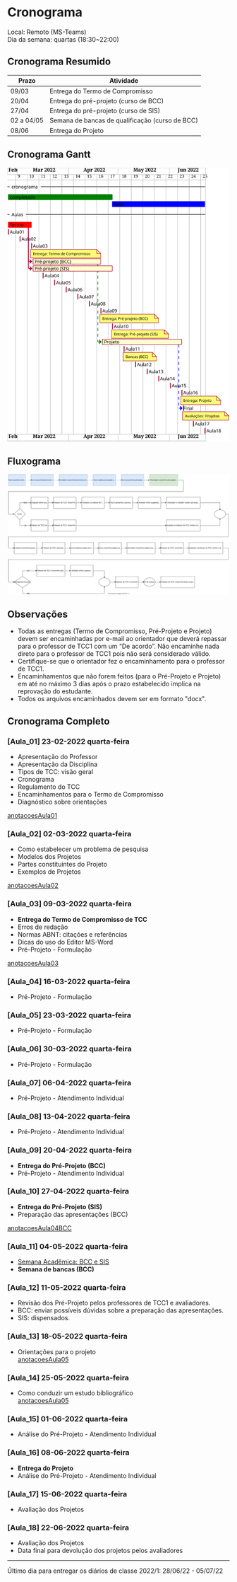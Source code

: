 # Cronograma

<!-- TODO:INICIO atualizar -->
Local: Remoto (MS-Teams)  
Dia da semana: quartas (18:30\~22:00)  

## Cronograma Resumido

<!-- TODO:INICIO atualizar -->
<!-- ☞ bbf1208b-fad1-418c-a756-d8618c7a1419 -->
| Prazo      | Atividade                                       |  
| ---------- | ----------------------------------------------- |  
| 09/03      | Entrega do Termo de Compromisso                 |  
| 20/04      | Entrega do pré-projeto (curso de BCC)           |  
| 27/04      | Entrega do pré-projeto (curso de SIS)           |  
| 02 a 04/05 | Semana de bancas de qualificação (curso de BCC) |  
| 08/06      | Entrega do Projeto                              |  

## Cronograma Gantt

![Cronograma Gantt](./svg/cronograma.svg "Cronograma Gantt")  

## Fluxograma

![Fluxograma](cronogramaFluxograma.drawio.svg "fluxograma")  

## Observações

- Todas as entregas (Termo de Compromisso, Pré-Projeto e Projeto) devem ser encaminhadas por e-mail ao orientador que deverá repassar para o professor de TCC1 com um “De acordo”. Não encaminhe nada direto para o professor de TCC1 pois não será considerado válido.  
- Certifique-se que o orientador fez o encaminhamento para o professor de TCC1.  
- Encaminhamentos que não forem feitos (para o Pré-Projeto e Projeto) em até no máximo 3 dias após o prazo estabelecido implica na reprovação do estudante.  
- Todos os arquivos encaminhados devem ser em formato "docx".  

<!-- TODO:INICIO atualizar -->
## Cronograma Completo

### [Aula_01] 23-02-2022 quarta-feira

- Apresentação do Professor  
- Apresentação da Disciplina  
- Tipos de TCC: visão geral  
- Cronograma  
- Regulamento do TCC  
- Encaminhamentos para o Termo de Compromisso  
- Diagnóstico sobre orientações  

[anotacoesAula01](aula01Anotacoes.md "anotacoesAula01")  

### [Aula_02] 02-03-2022 quarta-feira

<!-- [ ] Aviso: Termo atraso <https://github.com/dalton-reis/disciplinaTCC1Privado/projects/1#card-67011391> -->  
- Como estabelecer um problema de pesquisa  
- Modelos dos Projetos  
- Partes constituintes do Projeto  
- Exemplos de Projetos  

[anotacoesAula02](aula02Anotacoes.md "anotacoesAula02")  

### [Aula_03] 09-03-2022 quarta-feira

- **Entrega do Termo de Compromisso de TCC**  
- Erros de redação  
- Normas ABNT: citações e referências  
- Dicas do uso do Editor MS-Word  
- Pré-Projeto - Formulação  

[anotacoesAula03](aula03Anotacoes.md "anotacoesAula03")  

### [Aula_04] 16-03-2022 quarta-feira

<!-- [ ] Aviso: Orientadores <https://github.com/dalton-reis/disciplinaTCC1Privado/projects/1#card-67524750> -->
<!-- [ ] Aviso: banca SIS <https://github.com/dalton-reis/disciplinaTCC1Privado/projects/1#card-67445856> -->  
<!-- [ ] Aviso: banca BCC <https://github.com/dalton-reis/disciplinaTCC1Privado/projects/1#card-67445813> -->
- Pré-Projeto - Formulação  

### [Aula_05] 23-03-2022 quarta-feira

- Pré-Projeto - Formulação  

### [Aula_06] 30-03-2022 quarta-feira

- Pré-Projeto - Formulação  

### [Aula_07] 06-04-2022 quarta-feira

<!-- [ ] aviso Atendimento SIS: <https://github.com/dalton-reis/disciplinaTCC1Privado/projects/1#card-67514774> -->  
- Pré-Projeto - Atendimento Individual  
<!-- **[Atendimento SIS](Material/AtendimentoSIS.png "Atendimento SIS")** -->

### [Aula_08] 13-04-2022 quarta-feira

<!-- [ ] aviso Atendimento BCC: <https://github.com/dalton-reis/disciplinaTCC1Privado/projects/1#card-67514804> -->  
- Pré-Projeto - Atendimento Individual  
<!-- **[Atendimento BCC](Material/AtendimentoBCC.png "Atendimento BCC")** -->  

### [Aula_09] 20-04-2022 quarta-feira

- **Entrega do Pré-Projeto (BCC)**
- Pré-Projeto - Atendimento Individual  

### [Aula_10] 27-04-2022 quarta-feira

<!-- ???? aviso Atendimento SIS: <https://github.com/dalton-reis/disciplinaTCC1Privado/projects/1#card-67516531> -->  
- **Entrega do Pré-Projeto (SIS)**  
- Preparação das apresentações (BCC)  

[anotacoesAula04BCC](aula04AnotacoesBCC.md "anotacoesAula04BCC")  

### [Aula_11] 04-05-2022 quarta-feira

- [Semana Acadêmica: BCC e SIS](<https://github.com/dalton-reis/disciplinaIpMat/tree/main/SemanaAcademica> "Semana Acadêmica: BCC e SIS")  
- **Semana de bancas (BCC)**  

### [Aula_12] 11-05-2022 quarta-feira

- Revisão dos Pré-Projeto pelos professores de TCC1 e avaliadores.  
- BCC: enviar possíveis dúvidas sobre a preparação das apresentações.  
- SIS: dispensados.  

### [Aula_13] 18-05-2022 quarta-feira

- Orientações para o projeto  
[anotacoesAula05](aula05Anotacoes.md "anotacoesAula05")  

### [Aula_14] 25-05-2022 quarta-feira

- Como conduzir um estudo bibliográfico  
[anotacoesAula05](aula05Anotacoes.md "anotacoesAula05")  

### [Aula_15] 01-06-2022 quarta-feira

- Análise do Pré-Projeto - Atendimento Individual  

### [Aula_16] 08-06-2022 quarta-feira

- **Entrega do Projeto**  
- Análise do Pré-Projeto - Atendimento Individual  

### [Aula_17] 15-06-2022 quarta-feira

- Avaliação dos Projetos  

### [Aula_18] 22-06-2022 quarta-feira

- Avaliação dos Projetos  
- Data final para devolução dos projetos pelos avaliadores  

-----------

Último dia para entregar os diários de classe 2022/1: 28/06/22 - 05/07/22  
